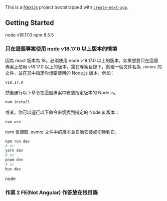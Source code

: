This is a [Next.js](https://nextjs.org/) project bootstrapped with [`create-next-app`](https://github.com/vercel/next.js/tree/canary/packages/create-next-app).

## Getting Started

node v18.17.0
npm 8.5.5

### 只在這個專案使用 node v18.17.0 以上版本的情境

因為 react 版本為 18，必須使用 node v18.17.0 以上的版本，如果想要只在這個專案上使用 v18.17.0 以上的版本，需在專案目錄下，創建一個文件名為 .nvmrc 的文件，並在其中指定你想要使用的 Node.js 版本，例如：

```bash
v18.17.0
```

然後運行以下命令在這個專案中安裝指定版本的 Node.js。

```bash
nvm install
```

或者，你可以運行以下命令來切換到指定的 Node.js 版本：

```bash
nvm use
```

nvm 會讀取 .nvmrc 文件中的版本並自動安裝或切換到它。

```bash
npm run dev
# or
yarn dev
# or
pnpm dev
# or
bun dev
```

node

### 作業 2 FE(Not Angular) 作答放在根目錄
